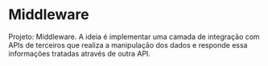 # Middleware
Projeto: Middleware. A  ideia é implementar uma camada de integração com APIs de terceiros que realiza a manipulação dos dados e responde essa informações tratadas através de outra API.
